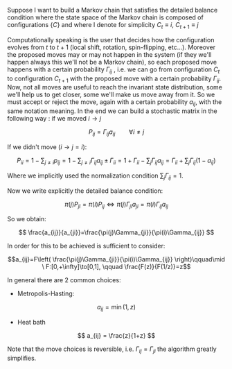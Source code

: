 Suppose I want to build a Markov chain that satisfies the detailed balance condition where the state space of the Markov chain is composed of configurations $\{C\}$ and where I denote for simplicity $C_t\equiv i$, $C_{t+1}\equiv j$

Computationally speaking is the user that decides how the configuration evolves from $t$ to $t+1$ (local shift, rotation, spin-flipping, etc...).
Moreover the proposed moves may or may not happen in the system (if they we'll happen always this we'll not be a Markov chain), so each proposed move happens with a certain probability $\Gamma_{ij}$ , i.e. we can go from configuration $C_t$ to configuration $C_{t+1}$ with the proposed move with a certain probability $\Gamma_{ij}$.
Now, not all moves are useful to reach the invariant state distribution, some we'll help us to get closer, some we'll make us move away from it.
So we must accept or reject the move, again with a certain probability $a_{ij}$, with the same notation meaning.
In the end we can build a stochastic matrix in the following way : if we moved $i \to j$

$$ P_{ij}=\Gamma_{ij}a_{ij} \qquad \forall i \neq j $$

If we didn't move $(i \to j=i)$:

$$ P_{ii}=1-\sum_{j\neq i}p_{ij} =1-\sum_{j\neq i}\Gamma_{ij}a_{ij} \pm\Gamma_{ii} = 1+\Gamma_{ii}-\sum_{j}\Gamma_{ij}a_{ij} = \Gamma_{ii}+\sum_{j}\Gamma_{ij}(1-a_{ij})$$

Where we implicitly used the normalization condition $\sum_j \Gamma_{ij}= 1$.

Now we write explicitly the detailed balance condition:

$$ \pi(j)P_{ji}=\pi(i)P_{ij} \iff  \pi(j)\Gamma_{ji}a_{ji} =\pi(i)\Gamma_{ij}a_{ij}  $$

So we obtain:

$$ \frac{a_{ij}}{a_{ji}}=\frac{\pi(j)\Gamma_{ji}}{\pi(i)\Gamma_{ij}} $$

In order for this to be achieved is sufficient to consider:

$$a_{ij}=F\left( \frac{\pi(j)\Gamma_{ji}}{\pi(i)\Gamma_{ij}} \right)\qquad\mid \ F:[0,+\infty]\to[0,1], \qquad \frac{F(z)}{F(1/z)}=z$$

In general there are 2 common choices:

- Metropolis-Hasting: 

$$ a_{ij} = \min(1,z) $$

- Heat bath

$$ a_{ij} = \frac{z}{1+z} $$

Note that the move choices is reversible, i.e. $\Gamma_{ij}= \Gamma_{ji}$ the algorithm greatly simplifies.